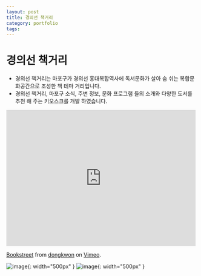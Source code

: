 ```yaml
---
layout: post
title: 경의선 책거리
category: portfolio
tags: 
---
```


# 경의선 책거리
* 경의선 책거리는 마포구가 경의선 홍대복합역사에 독서문화가 살아 숨 쉬는 복합문화공간으로 조성한 책 테마 거리입니다.
* 경의선 책거리, 마포구 소식, 주변 정보, 문화 프로그램 들의 소개와 다양한 도서를 추천 해 주는 키오스크를 개발 하였습니다.

<iframe src="https://player.vimeo.com/video/248952871?h=f81711fde9" width="500" height="360" frameborder="0" allow="autoplay; fullscreen; picture-in-picture" allowfullscreen></iframe>
<p><a href="https://vimeo.com/248952871">Bookstreet</a> from <a href="https://vimeo.com/dongkwon">dongkwon</a> on <a href="https://vimeo.com">Vimeo</a>.</p>

![image](https://github.com/gunug/gunug.github.io/assets/52345276/d0a60d8f-5ddf-460b-8f10-5d5ddc96b8b2){: width="500px" }
![image](https://github.com/gunug/gunug.github.io/assets/52345276/bcceece0-1414-4e33-b1bd-7089b0b4961a){: width="500px" }

